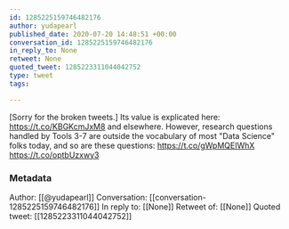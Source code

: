 ```yaml
---
id: 1285225159746482176
author: yudapearl
published_date: 2020-07-20 14:48:51 +00:00
conversation_id: 1285225159746482176
in_reply_to: None
retweet: None
quoted_tweet: 1285223311044042752
type: tweet
tags:

---
```


[Sorry for the broken tweets.]
 Its value is explicated here:  https://t.co/KBGKcmJxM8 and elsewhere. However, research questions handled by Tools 3-7 are outside the vocabulary of most "Data Science" folks today, and so are these questions: https://t.co/gWpMQEIWhX https://t.co/optbUzxwy3

### Metadata

Author: [[@yudapearl]]
Conversation: [[conversation-1285225159746482176]]
In reply to: [[None]]
Retweet of: [[None]]
Quoted tweet: [[1285223311044042752]]
